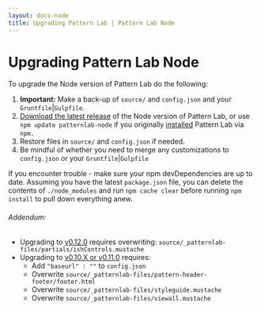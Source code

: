 ```yaml
---
layout: docs-node
title: Upgrading Pattern Lab | Pattern Lab Node
---
```


# Upgrading Pattern Lab Node

To upgrade the Node version of Pattern Lab do the following:

1. **Important:** Make a back-up of `source/` and `config.json` and your `Gruntfile`|`Gulpfile`. 
2. [Download the latest release](https://github.com/pattern-lab/patternlab-node/releases) of the Node version of Pattern Lab, or use `npm update patternlab-node` if you originally [installed](/docs/node/installation.html) Pattern Lab via `npm.`
3. Restore files in `source/` and `config.json` if needed.
4. Be mindful of whether you need to merge any customizations to `config.json` or your `Gruntfile`|`Gulpfile` 

If you encounter trouble - make sure your npm devDependencies are up to date. Assuming you have the latest `package.json` file, you can delete the contents of `./node_modules` and run `npm cache clear` before running `npm install` to pull down everything anew.

###### Addendum:

* Upgrading to [v0.12.0](https://github.com/pattern-lab/patternlab-node/releases/tag/v0.12.0) requires overwriting: `source/_patternlab-files/partials/ishControls.mustache`
* Upgrading to [v0.10.X or v0.11.0](https://github.com/pattern-lab/patternlab-node/releases/tag/v0.11.0) requires: 
  * Add `"baseurl" : ""` to `config.json`
  * Overwrite `source/_patternlab-files/pattern-header-footer/footer.html`
  * Overwrite `source/_patternlab-files/styleguide.mustache`
  * Overwrite `source/_patternlab-files/viewall.mustache`
